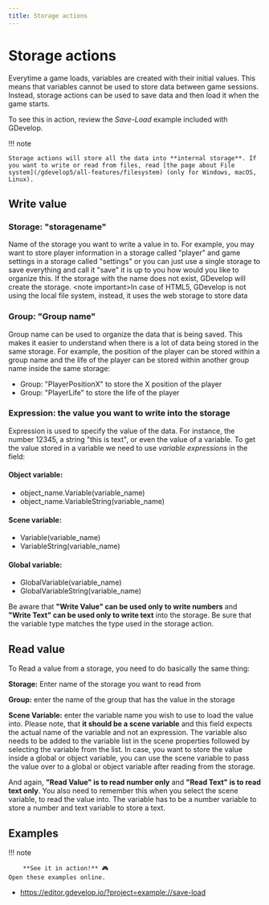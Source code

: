 ```yaml
---
title: Storage actions
---
```

# Storage actions

Everytime a game loads, variables are created with their initial values. This means that variables cannot be used to store data between game sessions.
Instead, storage actions can be used to save data and then load it when the game starts.

To see this in action, review the *Save-Load* example included with GDevelop.

!!! note

    Storage actions will store all the data into **internal storage**. If you want to write or read from files, read [the page about File system](/gdevelop5/all-features/filesystem) (only for Windows, macOS, Linux).

## Write value

### **Storage:** "storagename"

Name of the storage you want to write a value in to. For example, you may want to store player information in a storage called "player" and game settings in a storage called "settings" or you can just use a single storage to save everything and call it "save" it is up to you how would you like to organize this. If the storage with the name does not exist, GDevelop will create the storage. \<note important\>In case of HTML5, GDevelop is not using the local file system, instead, it uses the web storage to store data

### **Group:** "Group name"

Group name can be used to organize the data that is being saved. This makes it easier to understand when there is a lot of data being stored in the same storage. For example, the position of the player can be stored within a group name and the life of the player can be stored within another group name inside the same storage:

- Group: "PlayerPositionX" to store the X position of the player
- Group: "PlayerLife" to store the life of the player

### **Expression:** the value you want to write into the storage

Expression is used to specify the value of the data.  For instance, the number 12345, a string "this is text", or even the value of a variable.
To get the value stored in a variable we need to use *variable expressions* in the field:

#### **Object variable:**

- object_name.Variable(variable_name)
- object_name.VariableString(variable_name)

#### **Scene variable:**

- Variable(variable_name)
- VariableString(variable_name)

#### **Global variable:**

- GlobalVariable(variable_name)
- GlobalVariableString(variable_name)

Be aware that **"Write Value" can be used only to write numbers** and **"Write Text" can be used only to write text** into the storage. Be sure that the variable type matches the type used in the storage action. 

## Read value

To Read a value from a storage, you need to do basically the same thing:

**Storage:** Enter name of the storage you want to read from

**Group:** enter the name of the group that has the value in the storage

**Scene Variable:** enter the variable name you wish to use to load the value into. Please note, that **it should be a scene variable** and this field expects the actual name of the variable and not an expression. The variable also needs to be added to the variable list in the scene properties followed by selecting the variable from the list. In case, you want to store the value inside a global or object variable, you can use the scene variable to pass the value over to a global or object variable after reading from the storage.

And again, **"Read Value" is to read number only** and **"Read Text" is to read text only**. You also need to remember this when you select the scene variable, to read the value into. The variable has to be a number variable to store a number and text variable to store a text.

## Examples

!!! note
    
        **See it in action!** 🎮  
    Open these examples online.

- <https://editor.gdevelop.io/?project=example://save-load>
